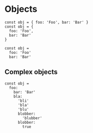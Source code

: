 Objects
=======

```fire
const obj = { foo: 'Foo', bar: 'Bar' }
const obj = {
  foo: 'Foo',
  bar: 'Bar'
}

const obj =
  foo: 'Foo'
  bar: 'Bar'
```

Complex objects
---------------

```fire
const obj =
  foo:
    bar: 'Bar'
    bla:
      'bli'
      'bla'
      'blu'
      blobber:
        'blubber'
      blobber:
        true
```
